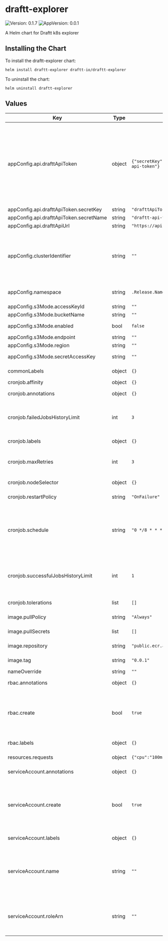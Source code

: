 # draftt-explorer

![Version: 0.1.7](https://img.shields.io/badge/Version-0.1.7-informational?style=flat-square) ![AppVersion: 0.0.1](https://img.shields.io/badge/AppVersion-0.0.1-informational?style=flat-square)

A Helm chart for Draftt k8s explorer

## Installing the Chart

To install the draftt-explorer chart:

    helm install draftt-explorer draftt-io/draftt-explorer

To uninstall the chart:

    helm uninstall draftt-explorer

## Values

| Key | Type | Default | Description |
|-----|------|---------|-------------|
| appConfig.api.drafttApiToken | object | `{"secretKey":"drafttApiToken","secretName":"draftt-api-token"}` | The draftt API token secret. A k8s generic secret should be created according to the draftt integration setup instructions. <br> **Note**: Make sure the secret is created in the same namespace as the draftt explorer and the secret name and key are as specified in the values.yaml file. |
| appConfig.api.drafttApiToken.secretKey | string | `"drafttApiToken"` | The key of the secret |
| appConfig.api.drafttApiToken.secretName | string | `"draftt-api-token"` | The name of the secret |
| appConfig.api.drafttApiUrl | string | `"https://api.draftt.io/component/k8s"` | The draftt API URL |
| appConfig.clusterIdentifier | string | `""` | The cluster identifier, you can get it from the cluster overview page in the draftt console. <br> **Note**: for the integration to work correctly, the exact cluster identifier must be provided. |
| appConfig.namespace | string | `.Release.Namespace` | The namespace that all resources will be deployed on |
| appConfig.s3Mode.accessKeyId | string | `""` | The AWS access key ID |
| appConfig.s3Mode.bucketName | string | `""` | The S3 bucket name |
| appConfig.s3Mode.enabled | bool | `false` | Whether to enable S3 mode |
| appConfig.s3Mode.endpoint | string | `""` | The S3 endpoint |
| appConfig.s3Mode.region | string | `""` | The AWS region |
| appConfig.s3Mode.secretAccessKey | string | `""` | The AWS secret access key |
| commonLabels | object | `{}` | Common labels to be added to all resources |
| cronjob.affinity | object | `{}` | Affinity for the cronjob |
| cronjob.annotations | object | `{}` | Annotations to be added to the cronjob |
| cronjob.failedJobsHistoryLimit | int | `3` | The number of failed jobs to keep in the history. Older failed jobs beyond this limit are automatically deleted. |
| cronjob.labels | object | `{}` | Labels to be added to the cronjob |
| cronjob.maxRetries | int | `3` | the maximum number of retries for the cronjob before it is marked as failed |
| cronjob.nodeSelector | object | `{}` | Node selector for the cronjob |
| cronjob.restartPolicy | string | `"OnFailure"` | The restart policy for the cronjob pod |
| cronjob.schedule | string | `"0 */8 * * *"` | cronjob timing config, you can build it at: https://crontab.guru <br> **Note**: Retaining the default value of every 8 hours is advised for best performance.  Can be adjusted if needed. |
| cronjob.successfulJobsHistoryLimit | int | `1` | The number of successful jobs to keep in the history. Older successful jobs beyond this limit are automatically deleted. |
| cronjob.tolerations | list | `[]` | Tolerations for the cronjob |
| image.pullPolicy | string | `"Always"` | Image pull policy to use for the Draftt explorer |
| image.pullSecrets | list | `[]` | Pull secrets to pull images from a private registry |
| image.repository | string | `"public.ecr.aws/draftt-io/draftt-explorer"` | Repository to use for the Draftt explorer |
| image.tag | string | `"0.0.1"` | Tag to use for the Draftt explorer |
| nameOverride | string | `""` | Override the chart name |
| rbac.annotations | object | `{}` | Annotations to be added to rbac resources |
| rbac.create | bool | `true` | Whether to create rbac resources <br> **Note**: When set to true, the following rbac resources will be created: <br>- cluster role <br>- cluster role binding |
| rbac.labels | object | `{}` | Labels to be added to rbac resources |
| resources.requests | object | `{"cpu":"100m","memory":"256Mi"}` | Resource requests for the draftt explorer |
| serviceAccount.annotations | object | `{}` | Annotations to be added to service account |
| serviceAccount.create | bool | `true` | Whether to create a service account. <br> **Note**: if you are using an existing service account, set this to false and provide the service account name in the name field. |
| serviceAccount.labels | object | `{}` | Labels to be added to service account |
| serviceAccount.name | string | `""` | The name of the service account. <br> If not set, and `serviceAccount.create` is true, a service account is created automatically using the fullname template. |
| serviceAccount.roleArn | string | `""` | if `appConfig.s3Mode.enabled` is true, provide an AWS IAM Role ARN for the service account with S3 access. |